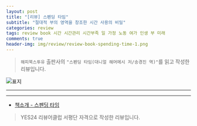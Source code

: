 ```yaml
---  
layout: post  
title: "[리뷰] 스펜딩 타임"  
subtitle: "절대적 부의 영역을 창조한 시간 사용의 비밀"  
categories: review  
tags: review book 시간 시간관리 시간부족 일 가정 노동 여가 인생 부 미래    
comments: true  
header-img: img/review/review-book-spending-time-1.png
---  
```

  
> `해피북스투유` 출판사의 `"스펜딩 타임(대니얼 해머메시 저/송경진 역)"`를 읽고 작성한 리뷰입니다.  

![표지](https://theorydb.github.io/assets/img/review/review-book-spending-time-1.png)  

---

---

* [책소개 - 스펜딩 타임](http://www.yes24.com/Product/Goods/101412135)

> YES24 리뷰어클럽 서평단 자격으로 작성한 리뷰입니다.